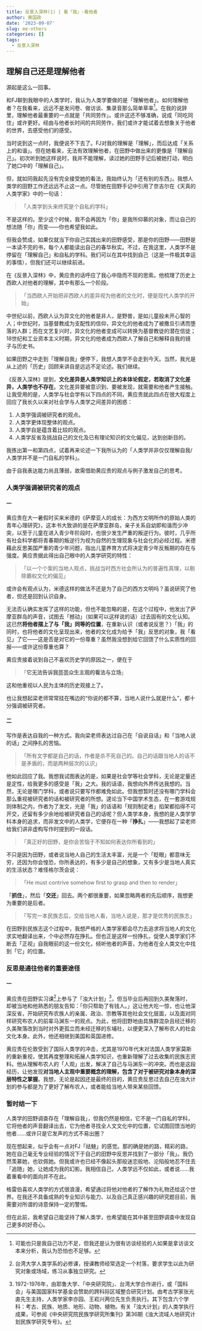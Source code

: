 ```yaml
---
title: 反景入深林(1) | 看「我」-看他者
author: 黄国政
date: '2023-09-07'
slug: me-others
categories: []
tags:
  - 反景入深林
---
```


<!--more-->

## 理解自己还是理解他者

源起是这么一回事。

和FJ聊到我眼中的人类学时，我认为人类学要做的是「理解他者」。如何理解他者？在我看来，远远不是发问卷、做访谈、集录音那么简单草率[^simple]。在我的说辞里，理解他者最重要的一点就是「共同劳作」。或许这还不够准确，说成「同吃同住」或许更好。经由与他者长时间的共同劳作，我们或许才能试着去想象关于他者的世界，去感受他们的感受。

[^simple]: 可能也只是我自己功力不足，但我还是认为很有访谈经验的人如果是拿访谈文本来分析，我认为恐怕也不足够。

当时说到这一点时，我便说不下去了。FJ对我的理解是「理解」，而后达成「关系上的和谐」。但在她看来，无法有效理解他者，在田野中做出来的更像是「理解自己」。初次听到她这样说时，我并不能理解，读过她的田野手记后被她打动，明白了她口中的「理解自己」。

但，就如同我起先没有完全接受她的看法，我始终认为「还有别的东西」。我想人类学的田野工作还远远不止这一点。尽管她在田野手记中引用了奈吉尔在《天真的人类学家》中的一句话：

> 「人类学到头来终究是个自私的学科」
 
不是这样的。至少这个时候，我不会再因为「你」是我所仰慕的对象，而让自己的想法随「你」而变——你也希望我如此。

但我会赞成，如果仅就当下你自己实践出来的田野感受，那是你的田野——田野是一本读不完的书，每个人都能读出自己的春华秋实。不过，在我这里，人类学不是停留在「理解自己」和自私的学科。我们可以在其中找到自己（这是一件极其幸运的事情），但我们还可以继续前进。

在《反景入深林》中，黄应贵的话呼应了我心中隐而不现的思索。他梳理了历史上西欧人对他者的理解，其中有那么一个阶段。

> 「当西欧人开始把非西欧人的差异视为他者的文化时，便是现代人类学的开始」

中世纪以前，西欧人认为异文化的他者是非人，是野兽，是如儿童般未开心智的人；中世纪时，当基督教成为支配性的信仰，异文化的他者成为了被撒旦引诱而堕落的人群；而在文艺复兴时，异文化的他者变成可以转换为基督教徒的潜在信徒；18世纪和工业资本主义时期，异文化的他者成为西欧人了解自己和解释自我的镜子与历史书。

如果田野之中走到「理解自我」便停下，我想人类学不会走到今天。当然，我光是从上述的「历史」回顾来讲自是远远不足论述。我们继续。

《反景入深林》提到，**文化差异是人类学知识上的本体论假定，若取消了文化差异，人类学也不存在**。文化差异要被意识到、要被发现，就需要和他者产生接触。让我受用的是，人类学与社会学有以下四点的不同，黄应贵就此四点在很大程度上回应了我长久以来对社会学与人类学之间差异的困惑：

1. 人类学强调被研究者的观点。
2. 人类学更体现整体的观点。
3. 人类学自是蕴含着比较的观点。
4. 人类学反省及挑战自己的文化及已有理论知识的文化偏见，达到创新目的。

我拣出第一和第四点，试着再来论述一下我所认为的「人类学并非仅仅理解自我/人类学并不是一门自私的学科」。

由于自我表达能力尚且薄弱，故需借助黄应贵的观点与例子激发自己的思考。

### 人类学强调被研究者的观点

#### 一

黄应贵在大一暑假时买来米德的《萨摩亚人的成长：为西方文明所作的原始人类的青年心理研究》，这本书大致讲的是在萨摩亚群岛，亲子关系自幼即和谐而少冲突，以至于儿童在进入青少年阶段时，也很少发生严重的叛逆行为。彼时，几乎所有社会科学都将青春期的叛逆行为视为自然的生理现象与社会化的必经过程。米德藉此反思美国严重的青少年问题，指出儿童养育方式将决定青少年反叛期的存在与强度。黄应贵据此得出自己眼中的人类学研究的特性：

> 「以一个个案的当地人观点，挑战当时西方社会所认为的普遍性真理，以剔除霸权文化的偏见」

或许会有观点认为，米德这样的做法不还是为了自己的西方文明吗？虽说研究了他者，但还是回到认识自身。

无法否认确实发挥了这样的功能，但也不能忽略的是，在这个过程中，他发出了萨摩亚群岛的声音，试图去「撼动」（如果可以这样说的话）过去固有的文化认知。这已然**将他者摆上了与「我」同等的位置**，在重新认识（或者说反思？）「我」的同时，也将他者的文化呈现出来，他者的文化成为给予「我」反思的对象，我「看见」了它——这是否是对它的一份尊重？虽然我没想到给它回馈了什么实质性的回报——或许这份尊重也算？

黄应贵接着说到自己不喜欢历史学的原因之一，便在于

> 「**它无法告诉我芸芸众生主观的看法与立场**」

这和他重视以人民为主体的历史观接上了。

也让我想起梁老师常常挂在嘴边的“你说的都不算，当地人说什么就是什么”，都十分强调被研究者。

#### 二

写作是表达自我的一种方式。我向梁老师表达过自己在「自说自话」和「当地人说的话」之间挣扎的苦恼。

> 「所有文字都是自己的话，作者是杀不死自己的。自己的话跟当地人的话不是矛盾的，而是两种层次的认识」

他如此回应了我。我想我试图表达的是，如果是社会学等社会学科，无论是定量还是定性，给我更多的感受是「我」之大。我的话语，我想向外界传达我想的。当然，无论是哪门学科，或者说只要写作都难免如此。但我想暂时还没有哪门学科会那么重视被研究者的话和被研究者的所想。遑论当下中国学术生态，在一套游戏规则体制之内，作者为了发文，光是「我」的话语和「规则制定者」掐架都掐得不可开交，还留有多少余地给被研究者自己的话呢？但人类学本身，我想的是人类学学科本身的追求，而非发文中的人类学，它便存在一种「**挣扎**」——我想起了梁老师给我们讲非虚构写作时提到的一段话。

> 「真正好的田野，是你会苦恼于不知如何表达你所看到的」

不只是因为田野，或者说当地人自己的生活太丰富，光是一个「眨眼」都意味无穷，还因为你会惶恐，你所表达的，有多少是自己的想象，又有多少是当地人真实的生活状态？难怪格尔茨会说：

> 「He must contrive somehow first to grasp and then to render」

「**抓住**」，然后「**交还**」回去。两个都很重要，如果忽略两者的先后顺序，我想更为重要的是后者。

> 「写完一本民族志后，交给当地人看，当地人说是，那才是优秀的民族志」

在田野到民族志这个过程中，我想严格的人类学家都会尽力去追求将当地人的文化求实地翻译出来，个中必然存在挣扎。但也正是这样一份挣扎，促使人类学家们不断去「正视」自我眼前的这一份文化，倾听他者的声音，为他者在全人类文化中找到「它」的位置。

### 反思是通往他者的重要途径

#### 一

黄应贵在田野实习课[^filed]上参与了「浊大计划」[^zhuoda]，但当毕业后再回到久美聚落时，却被当地和他熟悉的朋友告知：「你只帮助了有钱人。」这让他大吃一惊，也让他深深反省，开始研究布农族人的亲属、政治、宗教等其他社会文化层面，以及面对同样研究布农人的前辈马渊东一的观点。为此，他将田野地由具族群混杂且经迁移的久美聚落改到当时对外更孤立而未经迁移的东埔社，以便更深入了解布农人的社会文化本身。此外，他还相继到美国和英国进修。

[^filed]: 台湾大学人类学系的必修课，授课教师经常选定一个村落，要求学生以此为研究对象或场域，练习从事独立研究。

[^zhuoda]: 1972-1976年，由耶鲁大学、「中央研究院」、台湾大学合作进行，或「国科会」与美国国家科学基金会赞助的跨科际区域整合研究计划。由考古学家张光直先生主持，人类学家李亦园、王崧兴两位先生负责执行。其下包含六个学科：考古、民族、地质、地形、动物、植物。有关「浊大计划」的人类学执行成果，可参阅《中央研究院民族学研究所集刊》第36期《浊大流域人地研究计划民族学研究专号》。

黄应贵在伦敦受到了国际人类学的冲击，尤其是1970年代末对法国人类学家莫斯的重新重视，使其再度整理和拓展人类学知识，也重新理解了过去收集的民族志资料。他从理解布农人的「人观」出发，解决了自己与马渊东一的冲突。而也是这段经历，让他发现**对当地人主观中重要概念的理解，包含了对于被研究对象本身的深层特性之掌握**。我想，无论是起因还是最终的目的，黄应贵反思过去自己在浊大计划的参与都是为了更好了解布农人，或者能给当地人带来某些回馈。

### 暂时结一下

人类学的田野调查存在「理解自我」，但我仍然是相信，它不是一门自私的学科，它将他者的声音翻译出去，它为他者寻找全人文文化中的位置，它试图回馈当地的他者……或许只是它发声的方式不易出圈？

现在想起来，似乎会有一点对FJ「祛魅」的感觉。那的确是她的路，精彩的路，她在自己毫无专业经验的情况下于自己的田野中反思并找到了一部分「我」。我仍然羡慕她，也钦佩她。但我或许也已经不像起头那般迷恋般地、沦陷般地忍不住去「追随」她，让她成为我的幻影。我相信自己，人类学远不仅如此，或者说……我着重看中的面向并不在此。

格雷伯喜欢人类学的方式很浪漫，希望通过将他对他者的了解作为礼物还给这个世界。在我还不具备成熟的专业知识与能力、以及自己真正感兴趣的研究题目前，我需要对所谓的诗意保持一定的警惕。

但在此前，我希望自己能坚持了解人类学，也希望能在其中甚至田野调查中发现自己更多的好奇心。